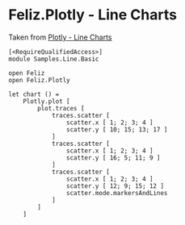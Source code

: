 # Feliz.Plotly - Line Charts

Taken from [Plotly - Line Charts](https://plot.ly/javascript/line-charts/)

```fsharp:plotly-chart-line-basic
[<RequireQualifiedAccess>]
module Samples.Line.Basic

open Feliz
open Feliz.Plotly

let chart () =
    Plotly.plot [
        plot.traces [
            traces.scatter [
                scatter.x [ 1; 2; 3; 4 ]
                scatter.y [ 10; 15; 13; 17 ]
            ]
            traces.scatter [
                scatter.x [ 1; 2; 3; 4 ]
                scatter.y [ 16; 5; 11; 9 ]
            ]
            traces.scatter [
                scatter.x [ 1; 2; 3; 4 ]
                scatter.y [ 12; 9; 15; 12 ]
                scatter.mode.markersAndLines
            ]
        ]
    ]
```